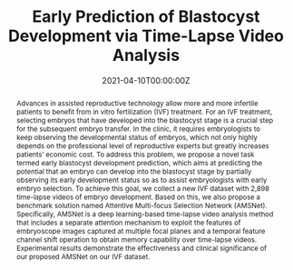 ---
title: "Early Prediction of Blastocyst Development via Time-Lapse Video Analysis"
authors:
- Xiang Xie
- yanpx
- Fang-Ying Chen
- Feng Gao
- Qingyun Mai
- Guanbin Li

author_notes:
- "Equal contribution"
- "Equal contribution"
- "Equal contribution"
- 
date: "2021-04-10T00:00:00Z"
doi: ""

# Schedule page publish date (NOT publication's date).
publishDate: "2022-03-02T00:00:00Z"

# Publication type.
# Legend: 0 = Uncategorized; 1 = Conference paper; 2 = Journal article;
# 3 = Preprint / Working Paper; 4 = Report; 5 = Book; 6 = Book section;
# 7 = Thesis; 8 = Patent
publication_types: ["1"]

# Publication name and optional abbreviated publication name.
publication: IEEE International Symposium on Biomedical Imaging
publication_short: In *ISBI*

abstract: Advances in assisted reproductive technology allow more and more infertile patients to benefit from in vitro fertilization (IVF) treatment. For an IVF treatment, selecting embryos that have developed into the blastocyst stage is a crucial step for the subsequent embryo transfer. In the clinic, it requires embryologists to keep observing the developmental status of embryos, which not only highly depends on the professional level of reproductive experts but greatly increases patients’ economic cost. To address this problem, we propose a novel task termed early blastocyst development prediction, which aims at predicting the potential that an embryo can develop into the blastocyst stage by partially observing its early development status so as to assist embryologists with early embryo selection. To achieve this goal, we collect a new IVF dataset with 2,898 time-lapse videos of embryo development. Based on this, we also propose a benchmark solution named Attentive Multi-focus Selection Network (AMSNet). Specifically, AMSNet is a deep learning-based time-lapse video analysis method that includes a separate attention mechanism to exploit the features of embryoscope images captured at multiple focal planes and a temporal feature channel shift operation to obtain memory capability over time-lapse videos. Experimental results demonstrate the effectiveness and clinical significance of our proposed AMSNet on our IVF dataset.

# Summary. An optional shortened abstract.
summary: IEEE International Symposium on Biomedical Imaging **(ISBI)**, 2022.

tags:
- Deep Learning
- Video Analysis
- Human Reproduction
featured: yes

links:
url_pdf: ''
url_code: ''
#url_dataset: '#'
#url_poster: '#'
#url_project: '/publication/iccv19_semi_vsod'
#url_slides: ''
#url_source: '#'
#url_video: '#'
---